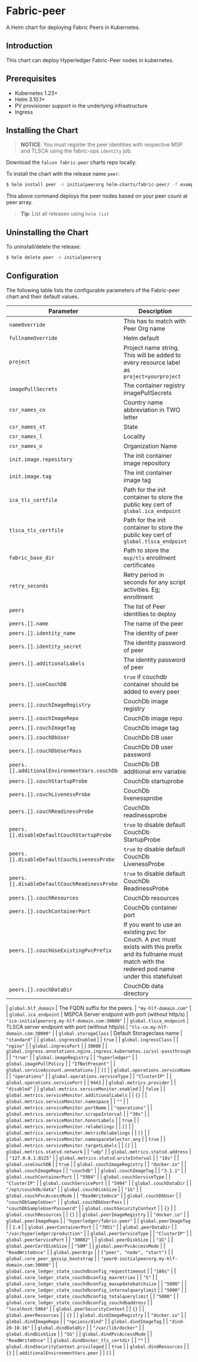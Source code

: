 Fabric-peer
===========

A Helm chart for deploying Fabric Peers in Kubernetes.

## Introduction

This chart can deploy Hyperledger Fabric-Peer nodes in kubernetes. 

## Prerequisites

- Kubernetes 1.23+
- Helm 3.10.1+
- PV provisioner support in the underlying infrastructure
- Ingress

## Installing the Chart

> **NOTICE**: You must register the peer identities with respective MSP and TLSCA using the fabric-ops `identity` job.

Download the `falcon fabric-peer` charts repo locally:

To install the chart with the release name `peer`:

```bash
$ helm install peer -n initialpeerorg helm-charts/fabric-peer/ -f examples/fabric-peer/initialpeerorg/values.yaml
```

This above command deploys the peer nodes based on your peer count at peer array. 

> **Tip**: List all releases using `helm list`

## Uninstalling the Chart

To uninstall/delete the release:

```bash
$ helm delete peer -n initialpeerorg
```

## Configuration

The following table lists the configurable parameters of the Fabric-peer chart and their default values.

| Parameter                | Description             | Default        |
| ------------------------ | ----------------------- | -------------- |
| `nameOverride` | This has to match with Peer Org name | `"initialpeerorg"` |
| `fullnameOverride` | Helm default | `""` |
| `project` | Project name string. This will be added to every resource label as `project=yourproject` | `"yourproject"` |
| `imagePullSecrets` | The container registry imagePullSecrets | `[]` |
| `csr_names_cn` | Country name abbreviation in TWO letter | `"IN"` |
| `csr_names_st` | State | `"Maharashtra"` |
| `csr_names_l` | Locality | `"Mumbai"` |
| `csr_names_o` | Organization Name | `"Your Company Name"` |
| `init.image.repository` | The init container image repository | `"npcioss/hlf-builder"` |
| `init.image.tag` | The init container image tag | `2.4` |
| `ica_tls_certfile` | Path for the init container to store the public key cert of `global.ica_endpoint` | `"/tmp/ca-cert.pem"` |
| `tlsca_tls_certfile` | Path for the init container to store the public key cert of `global.tlsca_endpoint` | `"/tmp/tlsca-cert.pem"` |
| `fabric_base_dir` | Path to store the `msp/tls` enrollment certificates | `"/etc/hyperledger/fabric"` |
| `retry_seconds` | Retry period in seconds for any script activities. Eg; enrollment | `60` |
| `peers` | The list of Peer identities to deploy | `[]` |
| `peers.[].name` | The name of the peer | `peer[n]` |
| `peers.[].identity_name` | The identity of peer | `""` |
| `peers.[].identity_secret` | The identity password of peer | `""` |
| `peers.[].additionalLabels` | The identity password of peer | `""` |
| `peers.[].useCouchDB` | `true` if couchdb container should be added to every peer | default `.Values.global.useCouchDB` |
| `peers.[].couchImageRegistry` | CouchDb image registry | default `.Values.global.couchImageRegistry` |
| `peers.[].couchImageRepo` | CouchDb image repo | default `.Values.global.couchImageRepo` |
| `peers.[].couchImageTag` | CouchDb image tag | default `.Values.global.couchImageTag` |
| `peers.[].couchDbUser` | CouchDb DB user | default `.Values.global.couchDbUser` |
| `peers.[].couchDbUserPass` | CouchDb DB user password | default `.Values.global.couchDbUserPass` |
| `peers.[].additionalEnvironmentVars.couchDb` | CouchDb DB additional env variable | default `{}` |
| `peers.[].couchStartupProbe` | CouchDb startuprobe | default `.Values.couchStartupProbe` |
| `peers.[].couchLivenessProbe` | CouchDb livenessprobe | default `.Values.couchLivenessProbe` |
| `peers.[].couchReadinessProbe` | CouchDb readinessprobe | default `.Values.couchReadinessProbe` |
| `peers.[].disableDefaultCouchStartupProbe` | `true` to disable default CouchDb StartupProbe | default `.Values.global.disableDefaultCouchStartupProbe` |
| `peers.[].disableDefaultCouchLivenessProbe` | `true` to disable default CouchDb LivenessProbe | default `.Values.global.disableDefaultCouchLivenessProbe` |
| `peers.[].disableDefaultCouchReadinessProbe` | `true` to disable default CouchDb ReadinessProbe | default `.Values.global.disableDefaultCouchReadinessProbe` |
| `peers.[].couchResources` | CouchDb resources | default `.Values.global.couchResources` |
| `peers.[].couchContainerPort` | CouchDb container port | default `.Values.global.couchContainerPort` |
| `peers.[].couchUseExistingPvcPrefix` | If you want to use an existing pvc for Couch. A pvc must exists with this prefix and its fullname must match with the redered pod name under this statefulset | `"data-couchdb"` |
| `peers.[].couchDataDir` | CouchDb data directory| default `.Values.global.couchDataDir` |



| `global.hlf_domain` | The FQDN suffix for the peers. | `"my-hlf-domain.com"` |
| `global.ica_endpoint` | MSPCA Server endpoint with port (without http/s) | `"ica-initialpeerorg.my-hlf-domain.com:30000"` |
| `global.tlsca_endpoint` | TLSCA server endpoint with port (without http/s) | `"tls-ca.my-hlf-domain.com:30000"` |
| `global.storageClass` | Default Storageclass name | `"standard"` |
| `global.ingressEnabled` |  | `true` |
| `global.ingressClass` |  | `"nginx"` |
| `global.ingressPort` |  | `30000` |
| `global.ingress.annotations.nginx.ingress.kubernetes.io/ssl-passthrough` |  | `"true"` |
| `global.imageRegistry` |  | `"hyperledger"` |
| `global.imagePullPolicy` |  | `"IfNotPresent"` |
| `global.serviceAccount.annotations` |  | `[]` |
| `global.operations.serviceName` |  | `"operations"` |
| `global.operations.serviceType` |  | `"ClusterIP"` |
| `global.operations.servicePort` |  | `9443` |
| `global.metrics.provider` |  | `"disabled"` |
| `global.metrics.serviceMonitor.enabled` |  | `false` |
| `global.metrics.serviceMonitor.additionalLabels` |  | `{}` |
| `global.metrics.serviceMonitor.namespace` |  | `""` |
| `global.metrics.serviceMonitor.portName` |  | `"operations"` |
| `global.metrics.serviceMonitor.scrapeInterval` |  | `"30s"` |
| `global.metrics.serviceMonitor.honorLabels` |  | `true` |
| `global.metrics.serviceMonitor.relabelings` |  | `[]` |
| `global.metrics.serviceMonitor.metricRelabelings` |  | `[]` |
| `global.metrics.serviceMonitor.namespaceSelector.any` |  | `true` |
| `global.metrics.serviceMonitor.targetLabels` |  | `[]` |
| `global.metrics.statsd.network` |  | `"udp"` |
| `global.metrics.statsd.address` |  | `"127.0.0.1:8125"` |
| `global.metrics.statsd.writeInterval` |  | `"10s"` |
| `global.useCouchDB` |  | `true` |
| `global.couchImageRegistry` |  | `"docker.io"` |
| `global.couchImageRepo` |  | `"couchdb"` |
| `global.couchImageTag` |  | `"3.1.1"` |
| `global.couchContainerPort` |  | `"5984"` |
| `global.couchServiceType` |  | `"ClusterIP"` |
| `global.couchServicePort` |  | `"5984"` |
| `global.couchDataDir` |  | `"/opt/couchdb/data"` |
| `global.couchDiskSize` |  | `"1G"` |
| `global.couchPvcAccessMode` |  | `"ReadWriteOnce"` |
| `global.couchDbUser` |  | `"couchDbSampleUser"` |
| `global.couchDbUserPass` |  | `"couchDbSampleUserPassword"` |
| `global.couchSecurityContext` |  | `{}` |
| `global.couchResources` |  | `{}` |
| `global.peerImageRegistry` |  | `"docker.io"` |
| `global.peerImageRepo` |  | `"hyperledger/fabric-peer"` |
| `global.peerImageTag` |  | `2.4` |
| `global.peerContainerPort` |  | `"7051"` |
| `global.peerDataDir` |  | `"/var/hyperledger/production"` |
| `global.peerServiceType` |  | `"ClusterIP"` |
| `global.peerServicePort` |  | `"30002"` |
| `global.peerDiskSize` |  | `"1G"` |
| `global.peerCertDiskSize` |  | `"50M"` |
| `global.peerPvcAccessMode` |  | `"ReadWriteOnce"` |
| `global.peerArgs` |  | `["peer", "node", "start"]` |
| `global.core_peer_gossip_bootstrap` |  | `"peer0-initialpeerorg.my-hlf-domain.com:30000"` |
| `global.core_ledger_state_couchdbconfig_requesttimeout` |  | `"180s"` |
| `global.core_ledger_state_couchdbconfig_maxretries` |  | `"5"` |
| `global.core_ledger_state_couchdbconfig_maxupdatebatchsize` |  | `"5000"` |
| `global.core_ledger_state_couchdbconfig_internalquerylimit` |  | `"5000"` |
| `global.core_ledger_state_couchdbconfig_totalquerylimit` |  | `"5000"` |
| `global.core_ledger_state_couchdbconfig_couchdbaddress` |  | `"localhost:5984"` |
| `global.peerSecurityContext` |  | `{}` |
| `global.peerResources` |  | `{}` |
| `global.dindImageRegistry` |  | `"docker.io"` |
| `global.dindImageRepo` |  | `"npcioss/dind"` |
| `global.dindImageTag` |  | `"dind-20-10-16"` |
| `global.dindDataDir` |  | `"/var/lib/docker"` |
| `global.dindDiskSize` |  | `"5G"` |
| `global.dindPvcAccessMode` |  | `"ReadWriteOnce"` |
| `global.dindDocker_tls_certdir` |  | `""` |
| `global.dindSecurityContext.privileged` |  | `true` |
| `global.dindResources` |  | `{}` |
| `additionalEnvironmentVars.peer` |  | `[]` |